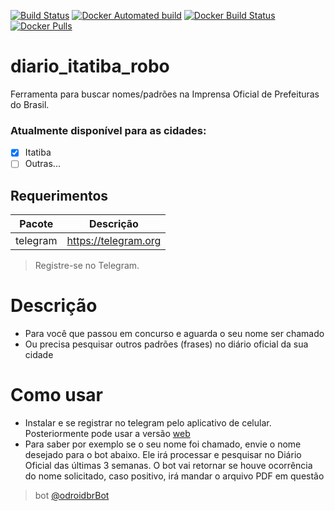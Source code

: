 [![Build Status](https://travis-ci.org/dodopontocom/diario_itatiba_robo.svg?branch=develop)](https://travis-ci.org/dodopontocom/diario_itatiba_robo)
[![Docker Automated build](https://img.shields.io/docker/automated/rodolfoneto/diario_itatiba_robo.svg)](https://hub.docker.com/r/rodolfoneto/diario_itatiba_robo/)
[![Docker Build Status](https://img.shields.io/docker/build/rodolfoneto/diario_itatiba_robo.svg)](https://hub.docker.com/r/rodolfoneto/diario_itatiba_robo/)
[![Docker Pulls](https://img.shields.io/docker/pulls/rodolfoneto/diario_itatiba_robo.svg)](https://hub.docker.com/r/rodolfoneto/diario_itatiba_robo/)

# diario_itatiba_robo
Ferramenta para buscar nomes/padrões na Imprensa Oficial de Prefeituras do Brasil.  

### Atualmente disponível para as cidades:

- [x] Itatiba
- [ ] Outras...

## Requerimentos  

|Pacote| Descrição|  
|---------|--------------|  
|telegram|https://telegram.org|  

> Registre-se no Telegram.    

# Descrição  
* Para você que passou em concurso e aguarda o seu nome ser chamado  
* Ou precisa pesquisar outros padrões (frases) no diário oficial da sua cidade

# Como usar  
- Instalar e se registrar no telegram pelo aplicativo de celular. Posteriormente pode usar a versão [web](web.telegram.org)  
- Para saber por exemplo se o seu nome foi chamado, envie o nome desejado para o bot abaixo. Ele irá processar e pesquisar no Diário Oficial das últimas 3 semanas. O bot vai retornar se houve ocorrência do nome solicitado, caso positivo, irá mandar o arquivo PDF em questão

> bot [@odroidbrBot](https://web.telegram.org/#/im?p=%40odroidbrBot)
